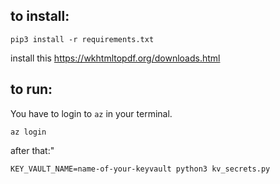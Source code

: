 ## to install:

```
pip3 install -r requirements.txt
```

install this https://wkhtmltopdf.org/downloads.html

## to run:

You have to login to `az` in your terminal.
```
az login
```

after that:"

```
KEY_VAULT_NAME=name-of-your-keyvault python3 kv_secrets.py
```